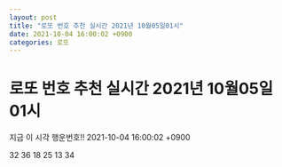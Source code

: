 ```yaml
---
layout: post
title: "로또 번호 추천 실시간 2021년 10월05일01시"
date: 2021-10-04 16:00:02 +0900
categories: 로또
---
```


# 로또 번호 추천 실시간 2021년 10월05일01시

지금 이 시각 행운번호!! 2021-10-04 16:00:02 +0900

 32  36  18  25  13  34 

